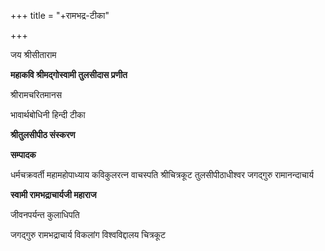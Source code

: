 +++
title = "+रामभद्र-टीका"

+++

जय श्रीसीताराम

**महाकवि श्रीमद्‌गोस्वामी तुलसीदास प्रणीत**

श्रीरामचरितमानस

भावार्थबोधिनी हिन्दी टीका

**श्रीतुलसीपीठ संस्करण**

**सम्पादक**

धर्मचक्रवर्ती महामहोपाध्याय कविकुलरत्न वाचस्पति श्रीचित्रकूट तुलसीपीठाधीश्वर जगद्‌गुरु रामानन्दाचार्य

**स्वामी रामभद्राचार्यजी महाराज**

जीवनपर्यन्त कुलाधिपति

जगद्‌गुरु रामभद्राचार्य विकलांग विश्वविद्दालय चित्रकूट
